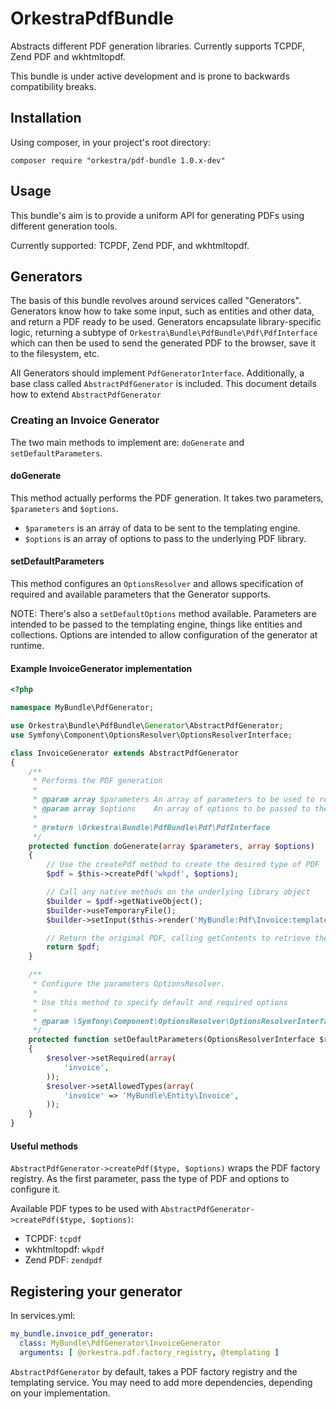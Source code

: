 OrkestraPdfBundle
=================

Abstracts different PDF generation libraries. Currently supports TCPDF, Zend PDF and wkhtmltopdf.

This bundle is under active development and is prone to backwards compatibility breaks.


Installation
------------

Using composer, in your project's root directory:

```
composer require "orkestra/pdf-bundle 1.0.x-dev"
```


Usage
-----

This bundle's aim is to provide a uniform API for generating PDFs using different generation tools.

Currently supported: TCPDF, Zend PDF, and wkhtmltopdf.


## Generators

The basis of this bundle revolves around services called "Generators". Generators know how to take
some input, such as entities and other data, and return a PDF ready to be used. Generators encapsulate
library-specific logic, returning a subtype of `Orkestra\Bundle\PdfBundle\Pdf\PdfInterface` which can
then be used to send the generated PDF to the browser, save it to the filesystem, etc.

All Generators should implement `PdfGeneratorInterface`. Additionally, a base class called
`AbstractPdfGenerator` is included. This document details how to extend `AbstractPdfGenerator`


### Creating an Invoice Generator

The two main methods to implement are: `doGenerate` and `setDefaultParameters`.

#### doGenerate

This method actually performs the PDF generation. It takes two parameters, `$parameters` and
`$options`.

* `$parameters` is an array of data to be sent to the templating engine.
* `$options` is an array of options to pass to the underlying PDF library.

#### setDefaultParameters

This method configures an `OptionsResolver` and allows specification of required and available
parameters that the Generator supports.

NOTE: There's also a `setDefaultOptions` method available. Parameters are intended to be passed
to the templating engine, things like entities and collections. Options are intended to allow
configuration of the generator at runtime.

#### Example InvoiceGenerator implementation

```php
<?php

namespace MyBundle\PdfGenerator;

use Orkestra\Bundle\PdfBundle\Generator\AbstractPdfGenerator;
use Symfony\Component\OptionsResolver\OptionsResolverInterface;

class InvoiceGenerator extends AbstractPdfGenerator
{
    /**
     * Performs the PDF generation
     *
     * @param array $parameters An array of parameters to be used to render the PDF
     * @param array $options    An array of options to be passed to the underlying PdfFactory
     *
     * @return \Orkestra\Bundle\PdfBundle\Pdf\PdfInterface
     */
    protected function doGenerate(array $parameters, array $options)
    {
        // Use the createPdf method to create the desired type of PDF
        $pdf = $this->createPdf('wkpdf', $options);

        // Call any native methods on the underlying library object
        $builder = $pdf->getNativeObject();
        $builder->useTemporaryFile();
        $builder->setInput($this->render('MyBundle:Pdf\Invoice:template.html.twig', $parameters));

        // Return the original PDF, calling getContents to retrieve the rendered content
        return $pdf;
    }

    /**
     * Configure the parameters OptionsResolver.
     *
     * Use this method to specify default and required options
     *
     * @param \Symfony\Component\OptionsResolver\OptionsResolverInterface $resolver
     */
    protected function setDefaultParameters(OptionsResolverInterface $resolver)
    {
        $resolver->setRequired(array(
            'invoice',
        ));
        $resolver->setAllowedTypes(array(
            'invoice' => 'MyBundle\Entity\Invoice',
        ));
    }
}
```

#### Useful methods

`AbstractPdfGenerator->createPdf($type, $options)` wraps the PDF factory registry. As the first
parameter, pass the type of PDF and options to configure it.

Available PDF types to be used with `AbstractPdfGenerator->createPdf($type, $options)`:

* TCPDF:       `tcpdf`
* wkhtmltopdf: `wkpdf`
* Zend PDF:    `zendpdf`


## Registering your generator

In services.yml:

```yml
my_bundle.invoice_pdf_generator:
  class: MyBundle\PdfGenerator\InvoiceGenerator
  arguments: [ @orkestra.pdf.factory_registry, @templating ]
```

`AbstractPdfGenerator` by default, takes a PDF factory registry and the templating service. You may
need to add more dependencies, depending on your implementation.
